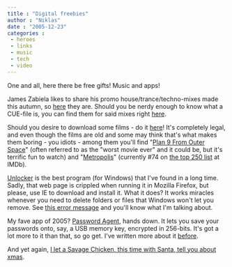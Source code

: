 ```yaml
---
title : "Digital freebies"
author : "Niklas"
date : "2005-12-23"
categories : 
 - heroes
 - links
 - music
 - tech
 - video
---
```


One and all, here there be free gifts! Music and apps!

James Zabiela likes to share his promo house/trance/techno-mixes made this autumn, so [here](http://homepage.mac.com/jameszabiela/FOUR.2/FileSharing25.html) they are. Should you be nerdy enough to know what a CUE-file is, you can find them for said mixes right [here](http://www.djsource.co.uk/forums/showthread.php?t=47415).

Should you desire to download some films - do it [here](http://publicdomaintorrents.com)! It's completely legal, and even though the films are old and some may think that's what makes them boring - you idiots - among them you'll find "[Plan 9 From Outer Space](http://www.imdb.com/title/tt0052077)" (often referred to as the "worst movie ever" and it could be, but it's terrific fun to watch) and "[Metropolis](http://www.imdb.com/title/tt0017136)" (currently #74 on [the top 250 list](http://www.imdb.com/top_250_films) at IMDb).

[Unlocker](http://ccollomb.free.fr/unlocker) is the best program (for Windows) that I've found in a long time. Sadly, that web page is crippled when running it in Mozilla Firefox, but please, use IE to download and install it. What it does? It works miracles whenever you need to delete folders or files that Windows won't let you remove. See [this error message](http://ccollomb.free.fr/unlocker/example.png) and you'll know what I'm talking about.

My fave app of 2005? [Password Agent](http://www.moonsoftware.com/pwagent.asp), hands down. It lets you save your passwords onto, say, a USB memory key, encrypted in 256-bits. It's got a lot more to it than that, so go get. I've written more about it [before](https://niklasblog.com/?p=786).

And yet again, [I let a Savage Chicken, this time with Santa, tell you about xmas](http://www.savagechickens.com/blog/2005/12/christmas-blues.html).
